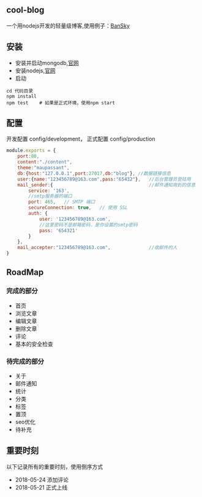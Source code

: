 ## cool-blog
一个用nodejs开发的轻量级博客,使用例子：[BanSky](myself.mustbe.cool)

## 安装
+ 安装并启动mongodb,[官网](https://docs.mongodb.com/v3.6/administration/install-community/)
+ 安装nodejs,[官网](https://nodejs.org/en/)
+ 启动

```shell
cd 代码目录
npm install
npm test    # 如果是正式环境，使用npm start
```

## 配置
开发配置 config/development，
正式配置 config/production
```js
module.exports = {
    port:80,
    content:"./content",
    theme:"maupassant",
    db:{host:"127.0.0.1",port:27017,db:"blog"}, //数据链接信息
    user:{name:"123456789@163.com",pass:"65432"},   //后台管理员登陆用
    mail_sender:{                                   //邮件通知用到的信息
        service: '163',
        //smtp服务器的端口
        port: 465,   // SMTP 端口
        secureConnection: true,   // 使用 SSL
        auth: {
            user: '123456789@163.com',
            //这里密码不是邮箱密码，是你设置的smtp密码
            pass: '654321'
        }
    },
    mail_accepter:"123456789@163.com",              //收邮件的人
}
```

## RoadMap
### 完成的部分
+ 首页
+ 浏览文章
+ 编辑文章
+ 删除文章
+ 评论
+ 基本的安全检查
### 待完成的部分
+ 关于
+ 邮件通知
+ 统计
+ 分类
+ 标签
+ 置顶
+ seo优化
+ 待补充

## 重要时刻
以下记录所有的重要时刻，使用倒序方式
+ 2018-05-24 添加评论 
+ 2018-05-21 正式上线 


